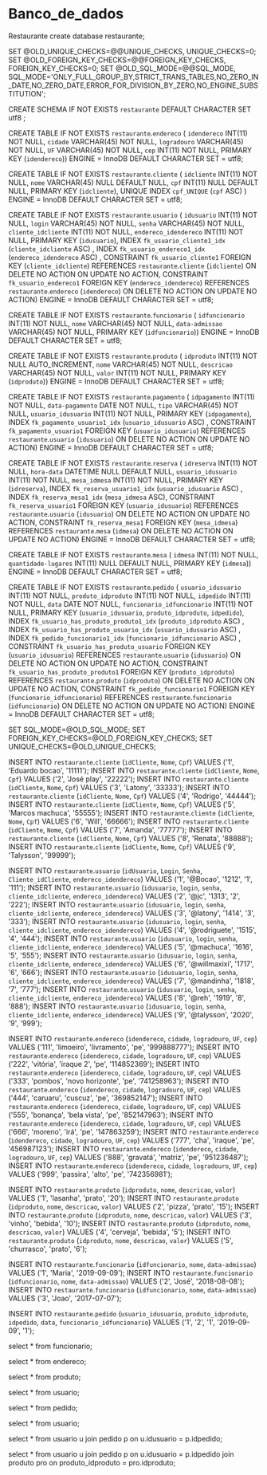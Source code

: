 # Banco_de_dados
Restaurante
create database restaurante;

SET @OLD_UNIQUE_CHECKS=@@UNIQUE_CHECKS, UNIQUE_CHECKS=0;
SET @OLD_FOREIGN_KEY_CHECKS=@@FOREIGN_KEY_CHECKS, FOREIGN_KEY_CHECKS=0;
SET @OLD_SQL_MODE=@@SQL_MODE, SQL_MODE='ONLY_FULL_GROUP_BY,STRICT_TRANS_TABLES,NO_ZERO_IN_DATE,NO_ZERO_DATE,ERROR_FOR_DIVISION_BY_ZERO,NO_ENGINE_SUBSTITUTION';

CREATE SCHEMA IF NOT EXISTS `restaurante` DEFAULT CHARACTER SET utf8 ;

CREATE TABLE IF NOT EXISTS `restaurante`.`endereco` (
  `idendereco` INT(11) NOT NULL,
  `cidade` VARCHAR(45) NOT NULL,
  `logradouro` VARCHAR(45) NOT NULL,
  `UF` VARCHAR(45) NOT NULL,
  `cep` INT(11) NOT NULL,
  PRIMARY KEY (`idendereco`))
ENGINE = InnoDB
DEFAULT CHARACTER SET = utf8;

CREATE TABLE IF NOT EXISTS `restaurante`.`cliente` (
  `idcliente` INT(11) NOT NULL,
  `nome` VARCHAR(45) NULL DEFAULT NULL,
  `cpf` INT(11) NULL DEFAULT NULL,
  PRIMARY KEY (`idcliente`),
  UNIQUE INDEX `cpf_UNIQUE` (`cpf` ASC) )
ENGINE = InnoDB
DEFAULT CHARACTER SET = utf8;

CREATE TABLE IF NOT EXISTS `restaurante`.`usuario` (
  `idusuario` INT(11) NOT NULL,
  `login` VARCHAR(45) NOT NULL,
  `senha` VARCHAR(45) NOT NULL,
  `cliente_idcliente` INT(11) NOT NULL,
  `endereco_idendereco` INT(11) NOT NULL,
  PRIMARY KEY (`idusuario`),
  INDEX `fk_usuario_cliente1_idx` (`cliente_idcliente` ASC) ,
  INDEX `fk_usuario_endereco1_idx` (`endereco_idendereco` ASC) ,
  CONSTRAINT `fk_usuario_cliente1`
    FOREIGN KEY (`cliente_idcliente`)
    REFERENCES `restaurante`.`cliente` (`idcliente`)
    ON DELETE NO ACTION
    ON UPDATE NO ACTION,
  CONSTRAINT `fk_usuario_endereco1`
    FOREIGN KEY (`endereco_idendereco`)
    REFERENCES `restaurante`.`endereco` (`idendereco`)
    ON DELETE NO ACTION
    ON UPDATE NO ACTION)
ENGINE = InnoDB
DEFAULT CHARACTER SET = utf8;

CREATE TABLE IF NOT EXISTS `restaurante`.`funcionario` (
  `idfuncionario` INT(11) NOT NULL,
  `nome` VARCHAR(45) NOT NULL,
  `data-admissao` VARCHAR(45) NOT NULL,
  PRIMARY KEY (`idfuncionario`))
ENGINE = InnoDB
DEFAULT CHARACTER SET = utf8;

CREATE TABLE IF NOT EXISTS `restaurante`.`produto` (
  `idproduto` INT(11) NOT NULL AUTO_INCREMENT,
  `nome` VARCHAR(45) NOT NULL,
  `descricao` VARCHAR(45) NOT NULL,
  `valor` INT(11) NOT NULL,
  PRIMARY KEY (`idproduto`))
ENGINE = InnoDB
DEFAULT CHARACTER SET = utf8;

CREATE TABLE IF NOT EXISTS `restaurante`.`pagamento` (
  `idpagamento` INT(11) NOT NULL,
  `data-pagamento` DATE NOT NULL,
  `tipo` VARCHAR(45) NOT NULL,
  `usuario_idusuario` INT(11) NOT NULL,
  PRIMARY KEY (`idpagamento`),
  INDEX `fk_pagamento_usuario1_idx` (`usuario_idusuario` ASC) ,
  CONSTRAINT `fk_pagamento_usuario1`
    FOREIGN KEY (`usuario_idusuario`)
    REFERENCES `restaurante`.`usuario` (`idusuario`)
    ON DELETE NO ACTION
    ON UPDATE NO ACTION)
ENGINE = InnoDB
DEFAULT CHARACTER SET = utf8;

CREATE TABLE IF NOT EXISTS `restaurante`.`reserva` (
  `idreserva` INT(11) NOT NULL,
  `hora-data` DATETIME NULL DEFAULT NULL,
  `usuario_idusuario` INT(11) NOT NULL,
  `mesa_idmesa` INT(11) NOT NULL,
  PRIMARY KEY (`idreserva`),
  INDEX `fk_reserva_usuario1_idx` (`usuario_idusuario` ASC) ,
  INDEX `fk_reserva_mesa1_idx` (`mesa_idmesa` ASC),
  CONSTRAINT `fk_reserva_usuario1`
    FOREIGN KEY (`usuario_idusuario`)
    REFERENCES `restaurante`.`usuario` (`idusuario`)
    ON DELETE NO ACTION
    ON UPDATE NO ACTION,
  CONSTRAINT `fk_reserva_mesa1`
    FOREIGN KEY (`mesa_idmesa`)
    REFERENCES `restaurante`.`mesa` (`idmesa`)
    ON DELETE NO ACTION
    ON UPDATE NO ACTION)
ENGINE = InnoDB
DEFAULT CHARACTER SET = utf8;

CREATE TABLE IF NOT EXISTS `restaurante`.`mesa` (
  `idmesa` INT(11) NOT NULL,
  `quantidade-lugares` INT(11) NULL DEFAULT NULL,
  PRIMARY KEY (`idmesa`))
ENGINE = InnoDB
DEFAULT CHARACTER SET = utf8;

CREATE TABLE IF NOT EXISTS `restaurante`.`pedido` (
  `usuario_idusuario` INT(11) NOT NULL,
  `produto_idproduto` INT(11) NOT NULL,
  `idpedido` INT(11) NOT NULL,
  `data` DATE NOT NULL,
  `funcionario_idfuncionario` INT(11) NOT NULL,
  PRIMARY KEY (`usuario_idusuario`, `produto_idproduto`, `idpedido`),
  INDEX `fk_usuario_has_produto_produto1_idx` (`produto_idproduto` ASC) ,
  INDEX `fk_usuario_has_produto_usuario_idx` (`usuario_idusuario` ASC) ,
  INDEX `fk_pedido_funcionario1_idx` (`funcionario_idfuncionario` ASC) ,
  CONSTRAINT `fk_usuario_has_produto_usuario`
    FOREIGN KEY (`usuario_idusuario`)
    REFERENCES `restaurante`.`usuario` (`idusuario`)
    ON DELETE NO ACTION
    ON UPDATE NO ACTION,
  CONSTRAINT `fk_usuario_has_produto_produto1`
    FOREIGN KEY (`produto_idproduto`)
    REFERENCES `restaurante`.`produto` (`idproduto`)
    ON DELETE NO ACTION
    ON UPDATE NO ACTION,
  CONSTRAINT `fk_pedido_funcionario1`
    FOREIGN KEY (`funcionario_idfuncionario`)
    REFERENCES `restaurante`.`funcionario` (`idfuncionario`)
    ON DELETE NO ACTION
    ON UPDATE NO ACTION)
ENGINE = InnoDB
DEFAULT CHARACTER SET = utf8;


SET SQL_MODE=@OLD_SQL_MODE;
SET FOREIGN_KEY_CHECKS=@OLD_FOREIGN_KEY_CHECKS;
SET UNIQUE_CHECKS=@OLD_UNIQUE_CHECKS;

INSERT INTO `restaurante`.`cliente` (`idCliente`, `Nome`, `Cpf`) VALUES ('1', 'Eduardo bocao', '11111');
INSERT INTO `restaurante`.`cliente` (`idCliente`, `Nome`, `Cpf`) VALUES ('2', 'José play', '22222');
INSERT INTO `restaurante`.`cliente` (`idCliente`, `Nome`, `Cpf`) VALUES ('3', 'Latony', '33333');
INSERT INTO `restaurante`.`cliente` (`idCliente`, `Nome`, `Cpf`) VALUES ('4', 'Rodrigo', '44444');
INSERT INTO `restaurante`.`cliente` (`idCliente`, `Nome`, `Cpf`) VALUES ('5', 'Marcos machuca', '55555');
INSERT INTO `restaurante`.`cliente` (`idCliente`, `Nome`, `Cpf`) VALUES ('6', 'Will', '66666');
INSERT INTO `restaurante`.`cliente` (`idCliente`, `Nome`, `Cpf`) VALUES ('7', 'Amanda', '77777');
INSERT INTO `restaurante`.`cliente` (`idCliente`, `Nome`, `Cpf`) VALUES ('8', 'Renata', '88888');
INSERT INTO `restaurante`.`cliente` (`idCliente`, `Nome`, `Cpf`) VALUES ('9', 'Talysson', '99999');



INSERT INTO `restaurante`.`usuario` (`idUsuario`, `Login`, `Senha`, `Cliente_idCliente`, `endereco_idendereco`) VALUES ('1', '@Bocao', '1212', '1', '111');
INSERT INTO `restaurante`.`usuario` (`idusuario`, `login`, `senha`, `cliente_idcliente`, `endereco_idendereco`) VALUES ('2', '@jc', '1313', '2', '222');
INSERT INTO `restaurante`.`usuario` (`idusuario`, `login`, `senha`, `cliente_idcliente`, `endereco_idendereco`) VALUES ('3', '@latony', '1414', '3', '333');
INSERT INTO `restaurante`.`usuario` (`idusuario`, `login`, `senha`, `cliente_idcliente`, `endereco_idendereco`) VALUES ('4', '@rodriguete', '1515', '4', '444');
INSERT INTO `restaurante`.`usuario` (`idusuario`, `login`, `senha`, `cliente_idcliente`, `endereco_idendereco`) VALUES ('5', '@machuca', '1616', '5', '555');
INSERT INTO `restaurante`.`usuario` (`idusuario`, `login`, `senha`, `cliente_idcliente`, `endereco_idendereco`) VALUES ('6', '@willmaxixi', '1717', '6', '666');
INSERT INTO `restaurante`.`usuario` (`idusuario`, `login`, `senha`, `cliente_idcliente`, `endereco_idendereco`) VALUES ('7', '@mandinha', '1818', '7', '777');
INSERT INTO `restaurante`.`usuario` (`idusuario`, `login`, `senha`, `cliente_idcliente`, `endereco_idendereco`) VALUES ('8', '@reh', '1919', '8', '888');
INSERT INTO `restaurante`.`usuario` (`idusuario`, `login`, `senha`, `cliente_idcliente`, `endereco_idendereco`) VALUES ('9', '@talysson', '2020', '9', '999');


INSERT INTO `restaurante`.`endereco` (`idendereco`, `cidade`, `logradouro`, `UF`, `cep`) VALUES ('111', 'limoeiro', 'livramento', 'pe', '999888777');
INSERT INTO `restaurante`.`endereco` (`idendereco`, `cidade`, `logradouro`, `UF`, `cep`) VALUES ('222', 'vitória', 'iraque 2', 'pe', '114852369');
INSERT INTO `restaurante`.`endereco` (`idendereco`, `cidade`, `logradouro`, `UF`, `cep`) VALUES ('333', 'pombos', 'novo horizonte', 'pe', '741258963');
INSERT INTO `restaurante`.`endereco` (`idendereco`, `cidade`, `logradouro`, `UF`, `cep`) VALUES ('444', 'caruaru', 'cuscuz', 'pe', '369852147');
INSERT INTO `restaurante`.`endereco` (`idendereco`, `cidade`, `logradouro`, `UF`, `cep`) VALUES ('555', 'bonança', 'bela vista', 'pe', '852147963');
INSERT INTO `restaurante`.`endereco` (`idendereco`, `cidade`, `logradouro`, `UF`, `cep`) VALUES ('666', 'moreno', 'irá', 'pe', '147863259');
INSERT INTO `restaurante`.`endereco` (`idendereco`, `cidade`, `logradouro`, `UF`, `cep`) VALUES ('777', 'cha', 'iraque', 'pe', '456987123');
INSERT INTO `restaurante`.`endereco` (`idendereco`, `cidade`, `logradouro`, `UF`, `cep`) VALUES ('888', 'gravatá', 'matriz', 'pe', '951236487');
INSERT INTO `restaurante`.`endereco` (`idendereco`, `cidade`, `logradouro`, `UF`, `cep`) VALUES ('999', 'passira', 'alto', 'pe', '742356981');

INSERT INTO `restaurante`.`produto` (`idproduto`, `nome`, `descricao`, `valor`) VALUES ('1', 'lasanha', 'prato', '20');
INSERT INTO `restaurante`.`produto` (`idproduto`, `nome`, `descricao`, `valor`) VALUES ('2', 'pizza', 'prato', '15');
INSERT INTO `restaurante`.`produto` (`idproduto`, `nome`, `descricao`, `valor`) VALUES ('3', 'vinho', 'bebida', '10');
INSERT INTO `restaurante`.`produto` (`idproduto`, `nome`, `descricao`, `valor`) VALUES ('4', 'cerveja', 'bebida', '5');
INSERT INTO `restaurante`.`produto` (`idproduto`, `nome`, `descricao`, `valor`) VALUES ('5', 'churrasco', 'prato', '6');

INSERT INTO `restaurante`.`funcionario` (`idfuncionario`, `nome`, `data-admissao`) VALUES ('1', 'Maria', '2019-09-09');
INSERT INTO `restaurante`.`funcionario` (`idfuncionario`, `nome`, `data-admissao`) VALUES ('2', 'José', '2018-08-08');
INSERT INTO `restaurante`.`funcionario` (`idfuncionario`, `nome`, `data-admissao`) VALUES ('3', 'Joao', '2017-07-07');

INSERT INTO `restaurante`.`pedido` (`usuario_idusuario`, `produto_idproduto`, `idpedido`, `data`, `funcionario_idfuncionario`) VALUES ('1', '2', '1', '2019-09-09', '1');

select * from funcionario;

select * from endereco;

select * from produto;

select * from usuario;

select * from pedido;

select * from usuario;

select * from usuario u 
join pedido p 
on u.idusuario = p.idpedido;

select * from usuario u 
join pedido p 
on u.idusuario = p.idpedido
join produto pro 
on produto_idproduto = pro.idproduto;
